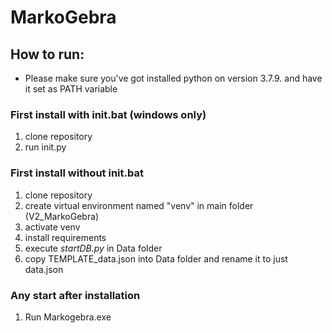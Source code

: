 # MarkoGebra
## How to run:
- Please make sure you've got installed python on version 3.7.9. and have it set as PATH variable
### First install with init.bat (windows only)
1. clone repository 
2. run init.py

### First install without init.bat
1.  clone repository
2.  create virtual environment named "venv" in main folder (V2_MarkoGebra)
3.  activate venv
4.  install requirements
5.  execute _startDB.py_ in Data folder
6.  copy TEMPLATE_data.json into Data folder and rename it to just data.json
### Any start after installation
1.  Run Markogebra.exe
